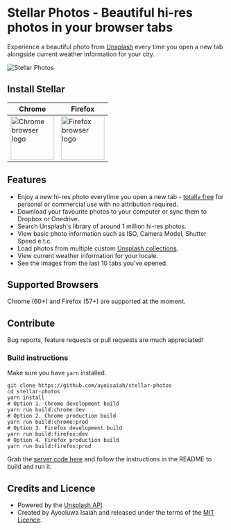 # Stellar Photos - Beautiful hi-res photos in your browser tabs

Experience a beautiful photo from [Unsplash](https://unsplash.com/developers) every time you open a new tab alongside current weather information for your city.

![Stellar Photos](https://github.com/ayoisaiah/stellar-photos/blob/master/src/images/preview.png)

## Install Stellar

Chrome | Firefox
-------|---------
<a href="https://chrome.google.com/webstore/detail/stellar-photos/dgjeipdebjigeaanhogpdjdjigogpjmo?hl=en"><img width="100" src="https://github.com/alrra/browser-logos/raw/master/src/chrome/chrome_256x256.png" alt="Chrome browser logo"></a> | <a href="https://addons.mozilla.org/en-US/firefox/addon/stellar-photos/"><img width="100" src="https://github.com/alrra/browser-logos/raw/master/src/firefox/firefox_256x256.png" alt="Firefox browser logo"></a>

## Features

- Enjoy a new hi-res photo everytime you open a new tab - [totally free](https://unsplash.com/license) for personal or commercial use with no attribution required.
- Download your favourite photos to your computer or sync them to Dropbox or Onedrive.
- Search Unsplash's library of around 1 million hi-res photos.
- View basic photo information such as ISO, Camera Model, Shutter Speed e.t.c.
- Load photos from multiple custom [Unsplash collections](https://unsplash.com/collections/).
- View current weather information for your locale.
- See the images from the last 10 tabs you've opened.

## Supported Browsers

Chrome (60+) and Firefox (57+) are supported at the moment.

## Contribute

Bug reports, feature requests or pull requests are much appreciated!

### Build instructions

Make sure you have `yarn` installed.

```
git clone https://github.com/ayoisaiah/stellar-photos
cd stellar-photos
yarn install
# Option 1. Chrome development build
yarn run build:chrome:dev
# Option 2. Chrome production build
yarn run build:chrome:prod
# Option 3. Firefox development build
yarn run build:firefox:dev
# Option 4. Firefox production build
yarn run build:firefox:prod
```

Grab the [server code here](https://github.com/ayoisaiah/stellar-photos-server) and follow the instructions in the README to build and run it.

## Credits and Licence

- Powered by the [Unsplash API](https://unsplash.com/developers).
- Created by Ayooluwa Isaiah and released under the terms of the [MIT Licence](http://opensource.org/licenses/MIT).
